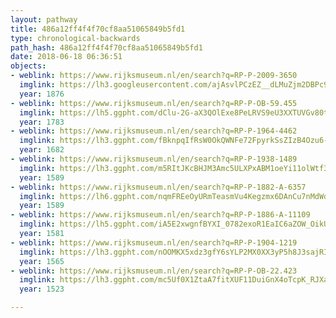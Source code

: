 ```yaml
---
layout: pathway
title: 486a12ff4f4f70cf8aa51065849b5fd1
type: chronological-backwards
path_hash: 486a12ff4f4f70cf8aa51065849b5fd1
date: 2018-06-18 06:36:51
objects:
- weblink: https://www.rijksmuseum.nl/en/search?q=RP-P-2009-3650
  imglink: https://lh3.googleusercontent.com/ajAsvlPCzEZ__dLMuZjm2DBPc9Rx2Hh8KLUCPujuCgY6ToKXT4Ef6KfvMH3loZcqjcIt0RUDgue2Idde5JVwEIKV0w=s200
  year: 1876
- weblink: https://www.rijksmuseum.nl/en/search?q=RP-P-OB-59.455
  imglink: https://lh5.ggpht.com/dClu-2G-aX3QOlExe8PeLRVS9eU3XXTUVGv80tkj7TwR6KDCBWDTOfoQn1MnVC14N7JorL5PyqWHVza1VWL1M4Ibxg=s200
  year: 1783
- weblink: https://www.rijksmuseum.nl/en/search?q=RP-P-1964-4462
  imglink: https://lh3.ggpht.com/fBknpqIfRsW0OkQWNFe72FpyrkSsZIzB4Ozu6-Tdd4ZZ3TOjvO93IQypVDeCgyaOTU9CYuMJ3OAmT3IUQgFj3FZFQnSS=s200
  year: 1682
- weblink: https://www.rijksmuseum.nl/en/search?q=RP-P-1938-1489
  imglink: https://lh3.ggpht.com/m5RItJKcBHJM3Amc5ULXPxABM1oeYi11olWtf3jnK3Y0AeKeJ2_opMNq_Rgij_ec4B8xV_PzWdr8zUNVKKUtbdIaB6QB=s200
  year: 1589
- weblink: https://www.rijksmuseum.nl/en/search?q=RP-P-1882-A-6357
  imglink: https://lh6.ggpht.com/nqmFREeOyURmTeasmVu4Kegzmx6DAnCu7nMdWdVOvKfZ5S0vygl3w3iLTri8Wcohe-jYZQ3zc-RG1NchZapZbYmf9cY9=s200
  year: 1589
- weblink: https://www.rijksmuseum.nl/en/search?q=RP-P-1886-A-11109
  imglink: https://lh5.ggpht.com/iA5E2xwgnfBYXI_0782exoR1EaIC6aZOW_OikUMSqLbKuInK52MfKq6R1ieOqIqLDez1Nj7GRQAGN1SvcsVcrmUenw=s200
  year: 1581
- weblink: https://www.rijksmuseum.nl/en/search?q=RP-P-1904-1219
  imglink: https://lh3.ggpht.com/nOOMKX5xdz3gfY6sYLP2MX0XX3yP5h8J3sajRIx1tkGsYEKSnm51kQcf4nvRv_x4Uw0gWT6cBtlNZhcvZ0sz5OYH3d8=s200
  year: 1565
- weblink: https://www.rijksmuseum.nl/en/search?q=RP-P-OB-22.423
  imglink: https://lh3.ggpht.com/mc5Uf0X1ZtaA7fitXUF11DuiGnX4oTcpK_RJXaC34PnvSUtPxpyhjCZ-X9H6wMJG4EVzH4yYTnqQYznHgOWz4K80EvY=s200
  year: 1523

---
```

